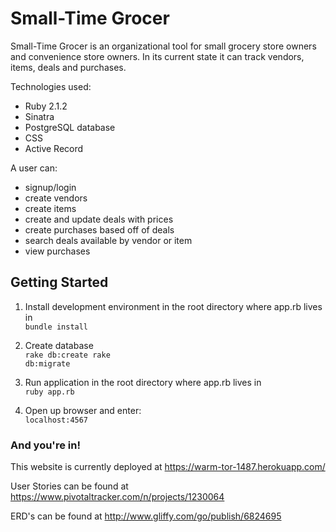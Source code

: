 <h1>Small-Time Grocer</h1>

<p>Small-Time Grocer is an organizational tool for small grocery store owners and convenience store owners. In its current state it can track vendors, items, deals and purchases.</p>

Technologies used:
- Ruby 2.1.2
- Sinatra
- PostgreSQL database
- CSS
- Active Record

A user can:
- signup/login
- create vendors
- create items
- create and update deals with prices
- create purchases based off of deals
- search deals available by vendor or item
- view purchases

<h2>Getting Started</h2>

1. Install development environment in the root directory where app.rb lives in<br>
 <code>bundle install</code>

2. Create database <br>
 <code>rake db:create
rake db:migrate</code>

3. Run application in the root directory where app.rb lives in <br>
 <code>ruby app.rb</code>

4. Open up browser and enter:<br>
 <code>localhost:4567</code>

<h3> And you're in! </h3>

This website is currently deployed at <link>https://warm-tor-1487.herokuapp.com/</link>

User Stories can be found at <link>https://www.pivotaltracker.com/n/projects/1230064</link>

ERD's can be found at <link>http://www.gliffy.com/go/publish/6824695</link>
